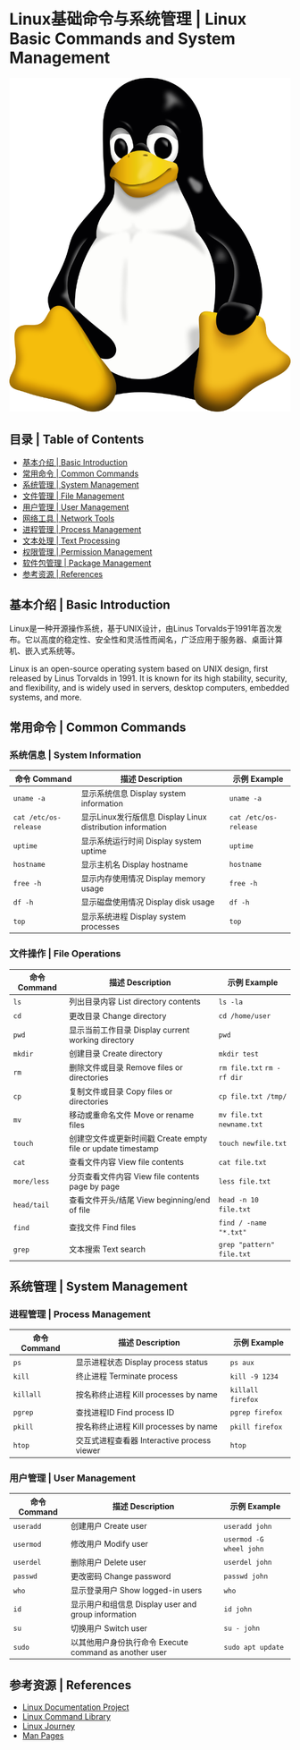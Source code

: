 # Linux基础命令与系统管理 | Linux Basic Commands and System Management

![Linux](imgs/linux-logo.png)

## 目录 | Table of Contents

- [基本介绍 | Basic Introduction](#基本介绍--basic-introduction)
- [常用命令 | Common Commands](#常用命令--common-commands)
- [系统管理 | System Management](#系统管理--system-management)
- [文件管理 | File Management](#文件管理--file-management)
- [用户管理 | User Management](#用户管理--user-management)
- [网络工具 | Network Tools](#网络工具--network-tools)
- [进程管理 | Process Management](#进程管理--process-management)
- [文本处理 | Text Processing](#文本处理--text-processing)
- [权限管理 | Permission Management](#权限管理--permission-management)
- [软件包管理 | Package Management](#软件包管理--package-management)
- [参考资源 | References](#参考资源--references)

## 基本介绍 | Basic Introduction

Linux是一种开源操作系统，基于UNIX设计，由Linus Torvalds于1991年首次发布。它以高度的稳定性、安全性和灵活性而闻名，广泛应用于服务器、桌面计算机、嵌入式系统等。

Linux is an open-source operating system based on UNIX design, first released by Linus Torvalds in 1991. It is known for its high stability, security, and flexibility, and is widely used in servers, desktop computers, embedded systems, and more.

## 常用命令 | Common Commands

### 系统信息 | System Information

| 命令 Command | 描述 Description | 示例 Example |
|------------|----------------|-------------|
| `uname -a` | 显示系统信息 Display system information | `uname -a` |
| `cat /etc/os-release` | 显示Linux发行版信息 Display Linux distribution information | `cat /etc/os-release` |
| `uptime` | 显示系统运行时间 Display system uptime | `uptime` |
| `hostname` | 显示主机名 Display hostname | `hostname` |
| `free -h` | 显示内存使用情况 Display memory usage | `free -h` |
| `df -h` | 显示磁盘使用情况 Display disk usage | `df -h` |
| `top` | 显示系统进程 Display system processes | `top` |

### 文件操作 | File Operations

| 命令 Command | 描述 Description | 示例 Example |
|------------|----------------|-------------|
| `ls` | 列出目录内容 List directory contents | `ls -la` |
| `cd` | 更改目录 Change directory | `cd /home/user` |
| `pwd` | 显示当前工作目录 Display current working directory | `pwd` |
| `mkdir` | 创建目录 Create directory | `mkdir test` |
| `rm` | 删除文件或目录 Remove files or directories | `rm file.txt` `rm -rf dir` |
| `cp` | 复制文件或目录 Copy files or directories | `cp file.txt /tmp/` |
| `mv` | 移动或重命名文件 Move or rename files | `mv file.txt newname.txt` |
| `touch` | 创建空文件或更新时间戳 Create empty file or update timestamp | `touch newfile.txt` |
| `cat` | 查看文件内容 View file contents | `cat file.txt` |
| `more/less` | 分页查看文件内容 View file contents page by page | `less file.txt` |
| `head/tail` | 查看文件开头/结尾 View beginning/end of file | `head -n 10 file.txt` |
| `find` | 查找文件 Find files | `find / -name "*.txt"` |
| `grep` | 文本搜索 Text search | `grep "pattern" file.txt` |

## 系统管理 | System Management

### 进程管理 | Process Management

| 命令 Command | 描述 Description | 示例 Example |
|------------|----------------|-------------|
| `ps` | 显示进程状态 Display process status | `ps aux` |
| `kill` | 终止进程 Terminate process | `kill -9 1234` |
| `killall` | 按名称终止进程 Kill processes by name | `killall firefox` |
| `pgrep` | 查找进程ID Find process ID | `pgrep firefox` |
| `pkill` | 按名称终止进程 Kill processes by name | `pkill firefox` |
| `htop` | 交互式进程查看器 Interactive process viewer | `htop` |

### 用户管理 | User Management

| 命令 Command | 描述 Description | 示例 Example |
|------------|----------------|-------------|
| `useradd` | 创建用户 Create user | `useradd john` |
| `usermod` | 修改用户 Modify user | `usermod -G wheel john` |
| `userdel` | 删除用户 Delete user | `userdel john` |
| `passwd` | 更改密码 Change password | `passwd john` |
| `who` | 显示登录用户 Show logged-in users | `who` |
| `id` | 显示用户和组信息 Display user and group information | `id john` |
| `su` | 切换用户 Switch user | `su - john` |
| `sudo` | 以其他用户身份执行命令 Execute command as another user | `sudo apt update` |

## 参考资源 | References

- [Linux Documentation Project](https://tldp.org/)
- [Linux Command Library](https://linuxcommandlibrary.com/)
- [Linux Journey](https://linuxjourney.com/)
- [Man Pages](https://www.kernel.org/doc/man-pages/) 